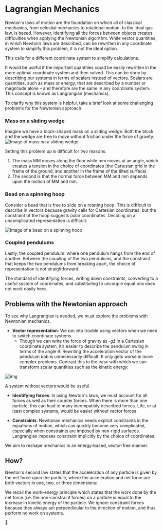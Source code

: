 # **Lagrangian Mechanics**

Newton's laws of motion are the foundation on which all of classical mechanics, from celestial mechanics to rotational motion, to the ideal gas law, is based. However, identifying all the forces between objects creates difficulties when applying the Newtonian algorithm.
While vector quantities, in which Newton’s laws are described, can be rewritten in any coordinate system to simplify this problem, it is not the ideal option. 

This calls for a different coordinate system to simplify calculations.
 

It would be useful if the important quantities could be easily rewritten in the more optimal coordinate system and then solved. This can be done by describing our systems in terms of scalars instead of vectors. Scalars are quantities, such as mass or energy, that are described by a number or magnitude alone – and therefore are the same in any coordinate system. This concept is known as Langrangian (mechanics).

 
To clarify why this system is helpful, take a brief look at some challenging problems for the Newtonian approach:

### **Mass on a sliding wedge**

Imagine we have a block-shaped mass on a sliding wedge. Both the block and the wedge are free to move without friction under the force of gravity.
![Image of mass on a sliding wedge](https://ds055uzetaobb.cloudfront.net/brioche/uploads/3Q6ItWBg5y-screen-shot-2015-08-21-at-84207-pm.png?width=2000)

Setting this problem up is difficult for two reasons.
1. The mass MM moves along the floor while mm moves at an angle, which creates a tension in the choice of coordinates (the Cartesian grid in the frame of the ground, and another in the frame of the tilted surface).
2. The second is that the normal force between MM and mm depends upon the motion of MM and mm.
 
### **Bead on a spinning hoop**

Consider a bead that is free to slide on a rotating hoop. This is difficult to describe in vectors because gravity calls for Cartesian coordinates, but the constraint of the hoop suggests polar coordinates. Deciding on a uncomplicated representation is difficult.

![Image of a bead on a spinning hoop](https://ds055uzetaobb.cloudfront.net/brioche/uploads/Jg7mhai6ay-screen-shot-2015-08-21-at-92015-pm.png?width=600)

### **Coupled pendulums**

Lastly, the coupled pendulum: where one pendulum hangs from the end of another. Between the coupling of the two pendulums, and the constraint that keeps the two pendulums from breaking apart, the choice of representation is not straightforward.
 
 

The standard of identifying forces, writing down constraints, converting to a useful system of coordinates, and substituting to uncouple equations does not work easily here.


## Problems with the Newtonian approach

To see why Langrangian is needed, we must explore the problems with Newtonian mechanics.

- **Vector representation**: We run into trouble using vectors when we need to switch coordinate systems.
  - Though we can write the force of gravity as *-gẑ* in a Cartesian coordinate system, it’s easier to describe the pendulum swing in terms of the angle *θ*. Rewriting the acceleration vector of the pendulum bob is unnecessarily difficult. It only gets worse in more complex problems.
Contrast this to the ease with which we can transform scalar quantities such as the kinetic energy:

![img](http://www.sciweavers.org/download/Tex2Img_1593075746.jpg)

<!--  K.E. = \frac{1}{2} m v^{2} \rightarrow   \frac{1}{2} m  \omega^{2} r + \frac{1}{2} m \dot{r}^{2} --> 

A system without vectors would be useful.

- __Identifying forces__: In using Newton's laws, we must account for all forces as well as their counter forces. When there is more than one particle, this can lead to many incompatibly described forces. Life, or at least complex systems, would be easier without vector forces.

- __Constraints__: Newtonian mechanics needs explicit constraints in the equations of motion, which can quickly become very complicated, especially when constraints are imposed by non-rigid surfaces. Langrangian imposes constraint implicitly by the choice of coordinates.



We aim to reshape mechanics in an energy-based, vector-free manner. 
## How?

Newton's second law states that the acceleration of any particle is given by the net force upon the particle, where the acceleration and net force are both vectors in one, two, or three dimensions:
 
We recall the work-energy principle which states that the work done by the net force (i.e. the non-constraint forces) on a particle is equal to the increase in kinetic energy of the particle. We ignore constraint forces because they always act perpendicular to the direction of motion, and thus perform no work on systems.

:thinking:

